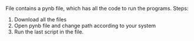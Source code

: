 File contains a pynb file, which has all the code to run the programs.
Steps:
1. Download all the files
2. Open pynb file and change path according to your system
3. Run the last script in the file. 
